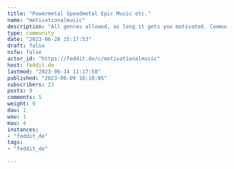 ```yaml
---
title: "Powermetal Speedmetal Epic Music etc." 
name: "motivationalmusic"
description: "All genres allowed, as long it gets you motivated. Community's title some lists successful genres.Please post in the following title format:* [genre] Artist1, Artist2 - Track[More music communities ↗️](https://beehaw.org/post/516009)"
type: community
date: "2023-06-28 15:17:53"
draft: false
nsfw: false
actor_id: "https://feddit.de/c/motivationalmusic"
host: feddit.de
lastmod: "2023-06-14 11:17:58"
published: "2023-06-09 16:10:05"
subscribers: 23
posts: 9
comments: 5
weight: 9
dau: 1
wau: 1
mau: 4
instances:
- "feddit_de"
tags: 
- "feddit_de"

---
```

